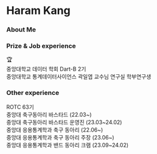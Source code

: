 # Haram Kang

### About Me

### Prize & Job experience
🏆  
중앙대학교 데이터 학회 Dart-B 2기  
중앙대학교 통계데이터사이언스 곽일엽 교수님 연구실 학부연구생  

### Other experience
ROTC 63기  
중앙대 축구동아리 바스타드 (22.03~)  
중앙대 축구동아리 바스타드 운영진 (23.03~24.02)  
중앙대 응용통계학과 축구 동아리 (22.06~)  
중앙대 응용통계학과 축구 동아리 주장 (23.06~)  
중앙대 응용통계학과 밴드 동아리 크램 (23.09~24.02)  

<!--
**haaraamk/haaraamk** is a ✨ _special_ ✨ repository because its `README.md` (this file) appears on your GitHub profile.

Here are some ideas to get you started:

- 🔭 I’m currently working on ...
- 🌱 I’m currently learning ...
- 👯 I’m looking to collaborate on ...
- 🤔 I’m looking for help with ...
- 💬 Ask me about ...
- 📫 How to reach me: ...
- 😄 Pronouns: ...
- ⚡ Fun fact: ...
-->
